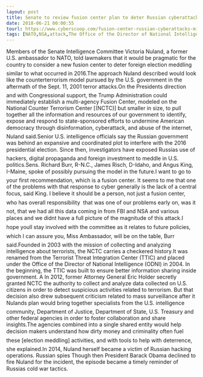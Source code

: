```yaml
---
layout: post
title: Senate to review fusion center plan to deter Russian cyberattacks
date: 2018-06-21 00:00:55
tourl: https://www.cyberscoop.com/fusion-center-russian-cyberattacks-misinformation-senate-intelligence-committee/?category_news=technology
tags: [NATO,NSA,attack,The Office of the Director of National Intelligence,Analyze data collected]
---
```

Members of the Senate Intelligence Committee Victoria Nuland, a former U.S. ambassador to NATO, told lawmakers that it would be pragmatic for the country to consider a new fusion center to deter foreign election meddling similar to what occurred in 2016.The approach Nuland described would look like the counterterrorism model pursued by the U.S. government in the aftermath of the Sept. 11, 2001 terror attacks.On the Presidents direction and with Congressional support, the Trump Administration could immediately establish a multi-agency Fusion Center, modeled on the National Counter Terrorism Center [(NCTC)] but smaller in size, to pull together all the information and resources of our government to identify, expose and respond to state-sponsored efforts to undermine American democracy through disinformation, cyberattack, and abuse of the internet, Nuland said.Senior U.S. intelligence officials say the Russian government was behind an expansive and coordinated plot to interfere with the 2016 presidential election. Since then, investigators have exposed Russias use of hackers, digital propaganda and foreign investment to meddle in U.S. politics.Sens. Richard Burr, R-N.C., James Risch, D-Idaho, and Angus King, I-Maine, spoke of possibly pursuing the model in the future.I want to go to your first recommendation, which is a fusion center. It seems to me that one of the problems with that response to cyber generally is the lack of a central focus, said King. I believe it should be a person, not just a fusion center, who has overall responsibility  that was one of our problems early on, was it not, that we had all this data coming in from FBI and NSA and various places and we didnt have a full picture of the magnitude of this attack.I hope youll stay involved with the committee as it relates to future policies, which I can assure you, Miss Ambassador, will be on the table, Burr said.Founded in 2003 with the mission of collecting and analyzing intelligence about terrorists, the NCTC carries a checkered history.It was renamed from the Terrorist Threat Integration Center (TTIC) and placed under the Office of the Director of National Intelligence (ODNI) in 2004. In the beginning, the TTIC was built to ensure better information sharing inside government. A In 2012, former Attorney General Eric Holder secretly granted NCTC the authority to collect and analyze data collected on U.S. citizens in order to detect suspicious activities related to terrorism. But that decision also drew subsequent criticism related to mass surveillance after it Nulands plan would bring together specialists from the U.S. intelligence community, Department of Justice, Department of State, U.S. Treasury and other federal agencies in order to foster collaboration and share insights.The agencies combined into a single shared entity would help decision makers understand how dirty money and criminality often fuel these [election meddling] activities, and with tools to help with deterrence, she explained.In 2014, Nuland herself became a victim of Russian hacking operations. Russian spies Though then President Barack Obama declined to fire Nuland for the incident, the episode became a timely reminder of Russias cold war tactics.